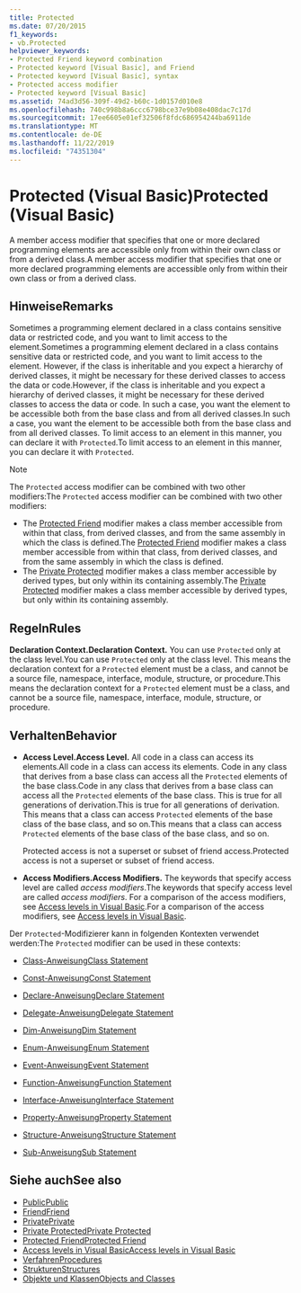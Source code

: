 ```yaml
---
title: Protected
ms.date: 07/20/2015
f1_keywords:
- vb.Protected
helpviewer_keywords:
- Protected Friend keyword combination
- Protected keyword [Visual Basic], and Friend
- Protected keyword [Visual Basic], syntax
- Protected access modifier
- Protected keyword [Visual Basic]
ms.assetid: 74ad3d56-309f-49d2-b60c-1d0157d010e8
ms.openlocfilehash: 740c998b8a6ccc6798bce37e9b08e408dac7c17d
ms.sourcegitcommit: 17ee6605e01ef32506f8fdc686954244ba6911de
ms.translationtype: MT
ms.contentlocale: de-DE
ms.lasthandoff: 11/22/2019
ms.locfileid: "74351304"
---
```

# <a name="protected-visual-basic"></a><span data-ttu-id="5e9ab-102">Protected (Visual Basic)</span><span class="sxs-lookup"><span data-stu-id="5e9ab-102">Protected (Visual Basic)</span></span>

<span data-ttu-id="5e9ab-103">A member access modifier that specifies that one or more declared programming elements are accessible only from within their own class or from a derived class.</span><span class="sxs-lookup"><span data-stu-id="5e9ab-103">A member access modifier that specifies that one or more declared programming elements are accessible only from within their own class or from a derived class.</span></span>

## <a name="remarks"></a><span data-ttu-id="5e9ab-104">Hinweise</span><span class="sxs-lookup"><span data-stu-id="5e9ab-104">Remarks</span></span>

<span data-ttu-id="5e9ab-105">Sometimes a programming element declared in a class contains sensitive data or restricted code, and you want to limit access to the element.</span><span class="sxs-lookup"><span data-stu-id="5e9ab-105">Sometimes a programming element declared in a class contains sensitive data or restricted code, and you want to limit access to the element.</span></span> <span data-ttu-id="5e9ab-106">However, if the class is inheritable and you expect a hierarchy of derived classes, it might be necessary for these derived classes to access the data or code.</span><span class="sxs-lookup"><span data-stu-id="5e9ab-106">However, if the class is inheritable and you expect a hierarchy of derived classes, it might be necessary for these derived classes to access the data or code.</span></span> <span data-ttu-id="5e9ab-107">In such a case, you want the element to be accessible both from the base class and from all derived classes.</span><span class="sxs-lookup"><span data-stu-id="5e9ab-107">In such a case, you want the element to be accessible both from the base class and from all derived classes.</span></span> <span data-ttu-id="5e9ab-108">To limit access to an element in this manner, you can declare it with `Protected`.</span><span class="sxs-lookup"><span data-stu-id="5e9ab-108">To limit access to an element in this manner, you can declare it with `Protected`.</span></span>

> [!NOTE]
> <span data-ttu-id="5e9ab-109">The `Protected` access modifier can be combined with two other modifiers:</span><span class="sxs-lookup"><span data-stu-id="5e9ab-109">The `Protected` access modifier can be combined with two other modifiers:</span></span>
>
> - <span data-ttu-id="5e9ab-110">The [Protected Friend](protected-friend.md) modifier makes a class member accessible from within that class, from derived classes, and from the same assembly in which the class is defined.</span><span class="sxs-lookup"><span data-stu-id="5e9ab-110">The [Protected Friend](protected-friend.md) modifier makes a class member accessible from within that class, from derived classes, and from the same assembly in which the class is defined.</span></span>
> - <span data-ttu-id="5e9ab-111">The [Private Protected](private-protected.md) modifier makes a class member accessible by derived types, but only within its containing assembly.</span><span class="sxs-lookup"><span data-stu-id="5e9ab-111">The [Private Protected](private-protected.md) modifier makes a class member accessible by derived types, but only within its containing assembly.</span></span>

## <a name="rules"></a><span data-ttu-id="5e9ab-112">Regeln</span><span class="sxs-lookup"><span data-stu-id="5e9ab-112">Rules</span></span>

<span data-ttu-id="5e9ab-113">**Declaration Context.**</span><span class="sxs-lookup"><span data-stu-id="5e9ab-113">**Declaration Context.**</span></span> <span data-ttu-id="5e9ab-114">You can use `Protected` only at the class level.</span><span class="sxs-lookup"><span data-stu-id="5e9ab-114">You can use `Protected` only at the class level.</span></span> <span data-ttu-id="5e9ab-115">This means the declaration context for a `Protected` element must be a class, and cannot be a source file, namespace, interface, module, structure, or procedure.</span><span class="sxs-lookup"><span data-stu-id="5e9ab-115">This means the declaration context for a `Protected` element must be a class, and cannot be a source file, namespace, interface, module, structure, or procedure.</span></span>

## <a name="behavior"></a><span data-ttu-id="5e9ab-116">Verhalten</span><span class="sxs-lookup"><span data-stu-id="5e9ab-116">Behavior</span></span>

- <span data-ttu-id="5e9ab-117">**Access Level.**</span><span class="sxs-lookup"><span data-stu-id="5e9ab-117">**Access Level.**</span></span> <span data-ttu-id="5e9ab-118">All code in a class can access its elements.</span><span class="sxs-lookup"><span data-stu-id="5e9ab-118">All code in a class can access its elements.</span></span> <span data-ttu-id="5e9ab-119">Code in any class that derives from a base class can access all the `Protected` elements of the base class.</span><span class="sxs-lookup"><span data-stu-id="5e9ab-119">Code in any class that derives from a base class can access all the `Protected` elements of the base class.</span></span> <span data-ttu-id="5e9ab-120">This is true for all generations of derivation.</span><span class="sxs-lookup"><span data-stu-id="5e9ab-120">This is true for all generations of derivation.</span></span> <span data-ttu-id="5e9ab-121">This means that a class can access `Protected` elements of the base class of the base class, and so on.</span><span class="sxs-lookup"><span data-stu-id="5e9ab-121">This means that a class can access `Protected` elements of the base class of the base class, and so on.</span></span>

     <span data-ttu-id="5e9ab-122">Protected access is not a superset or subset of friend access.</span><span class="sxs-lookup"><span data-stu-id="5e9ab-122">Protected access is not a superset or subset of friend access.</span></span>

- <span data-ttu-id="5e9ab-123">**Access Modifiers.**</span><span class="sxs-lookup"><span data-stu-id="5e9ab-123">**Access Modifiers.**</span></span> <span data-ttu-id="5e9ab-124">The keywords that specify access level are called *access modifiers*.</span><span class="sxs-lookup"><span data-stu-id="5e9ab-124">The keywords that specify access level are called *access modifiers*.</span></span> <span data-ttu-id="5e9ab-125">For a comparison of the access modifiers, see [Access levels in Visual Basic](../../../visual-basic/programming-guide/language-features/declared-elements/access-levels.md).</span><span class="sxs-lookup"><span data-stu-id="5e9ab-125">For a comparison of the access modifiers, see [Access levels in Visual Basic](../../../visual-basic/programming-guide/language-features/declared-elements/access-levels.md).</span></span>

<span data-ttu-id="5e9ab-126">Der `Protected`-Modifizierer kann in folgenden Kontexten verwendet werden:</span><span class="sxs-lookup"><span data-stu-id="5e9ab-126">The `Protected` modifier can be used in these contexts:</span></span>

- [<span data-ttu-id="5e9ab-127">Class-Anweisung</span><span class="sxs-lookup"><span data-stu-id="5e9ab-127">Class Statement</span></span>](../../../visual-basic/language-reference/statements/class-statement.md)

- [<span data-ttu-id="5e9ab-128">Const-Anweisung</span><span class="sxs-lookup"><span data-stu-id="5e9ab-128">Const Statement</span></span>](../../../visual-basic/language-reference/statements/const-statement.md)

- [<span data-ttu-id="5e9ab-129">Declare-Anweisung</span><span class="sxs-lookup"><span data-stu-id="5e9ab-129">Declare Statement</span></span>](../../../visual-basic/language-reference/statements/declare-statement.md)

- [<span data-ttu-id="5e9ab-130">Delegate-Anweisung</span><span class="sxs-lookup"><span data-stu-id="5e9ab-130">Delegate Statement</span></span>](../../../visual-basic/language-reference/statements/delegate-statement.md)

- [<span data-ttu-id="5e9ab-131">Dim-Anweisung</span><span class="sxs-lookup"><span data-stu-id="5e9ab-131">Dim Statement</span></span>](../../../visual-basic/language-reference/statements/dim-statement.md)

- [<span data-ttu-id="5e9ab-132">Enum-Anweisung</span><span class="sxs-lookup"><span data-stu-id="5e9ab-132">Enum Statement</span></span>](../../../visual-basic/language-reference/statements/enum-statement.md)

- [<span data-ttu-id="5e9ab-133">Event-Anweisung</span><span class="sxs-lookup"><span data-stu-id="5e9ab-133">Event Statement</span></span>](../../../visual-basic/language-reference/statements/event-statement.md)

- [<span data-ttu-id="5e9ab-134">Function-Anweisung</span><span class="sxs-lookup"><span data-stu-id="5e9ab-134">Function Statement</span></span>](../../../visual-basic/language-reference/statements/function-statement.md)

- [<span data-ttu-id="5e9ab-135">Interface-Anweisung</span><span class="sxs-lookup"><span data-stu-id="5e9ab-135">Interface Statement</span></span>](../../../visual-basic/language-reference/statements/interface-statement.md)

- [<span data-ttu-id="5e9ab-136">Property-Anweisung</span><span class="sxs-lookup"><span data-stu-id="5e9ab-136">Property Statement</span></span>](../../../visual-basic/language-reference/statements/property-statement.md)

- [<span data-ttu-id="5e9ab-137">Structure-Anweisung</span><span class="sxs-lookup"><span data-stu-id="5e9ab-137">Structure Statement</span></span>](../../../visual-basic/language-reference/statements/structure-statement.md)

- [<span data-ttu-id="5e9ab-138">Sub-Anweisung</span><span class="sxs-lookup"><span data-stu-id="5e9ab-138">Sub Statement</span></span>](../../../visual-basic/language-reference/statements/sub-statement.md)

## <a name="see-also"></a><span data-ttu-id="5e9ab-139">Siehe auch</span><span class="sxs-lookup"><span data-stu-id="5e9ab-139">See also</span></span>

- [<span data-ttu-id="5e9ab-140">Public</span><span class="sxs-lookup"><span data-stu-id="5e9ab-140">Public</span></span>](../../../visual-basic/language-reference/modifiers/public.md)
- [<span data-ttu-id="5e9ab-141">Friend</span><span class="sxs-lookup"><span data-stu-id="5e9ab-141">Friend</span></span>](../../../visual-basic/language-reference/modifiers/friend.md)
- [<span data-ttu-id="5e9ab-142">Private</span><span class="sxs-lookup"><span data-stu-id="5e9ab-142">Private</span></span>](../../../visual-basic/language-reference/modifiers/private.md)
- [<span data-ttu-id="5e9ab-143">Private Protected</span><span class="sxs-lookup"><span data-stu-id="5e9ab-143">Private Protected</span></span>](private-protected.md)
- [<span data-ttu-id="5e9ab-144">Protected Friend</span><span class="sxs-lookup"><span data-stu-id="5e9ab-144">Protected Friend</span></span>](protected-friend.md)
- [<span data-ttu-id="5e9ab-145">Access levels in Visual Basic</span><span class="sxs-lookup"><span data-stu-id="5e9ab-145">Access levels in Visual Basic</span></span>](../../../visual-basic/programming-guide/language-features/declared-elements/access-levels.md)
- [<span data-ttu-id="5e9ab-146">Verfahren</span><span class="sxs-lookup"><span data-stu-id="5e9ab-146">Procedures</span></span>](../../../visual-basic/programming-guide/language-features/procedures/index.md)
- [<span data-ttu-id="5e9ab-147">Strukturen</span><span class="sxs-lookup"><span data-stu-id="5e9ab-147">Structures</span></span>](../../../visual-basic/programming-guide/language-features/data-types/structures.md)
- [<span data-ttu-id="5e9ab-148">Objekte und Klassen</span><span class="sxs-lookup"><span data-stu-id="5e9ab-148">Objects and Classes</span></span>](../../../visual-basic/programming-guide/language-features/objects-and-classes/index.md)

